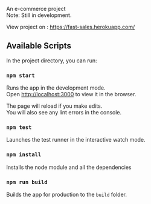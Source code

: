 An e-commerce project <br>
Note: Still in development. <br>

View project on : https://fast-sales.herokuapp.com/

## Available Scripts

In the project directory, you can run:

### `npm start`

Runs the app in the development mode.<br>
Open [http://localhost:3000](http://localhost:3000) to view it in the browser.

The page will reload if you make edits.<br>
You will also see any lint errors in the console.

### `npm test`

Launches the test runner in the interactive watch mode.<br>

### `npm install`

Installs the node module and all the dependencies<br>

### `npm run build`

Builds the app for production to the `build` folder.<br>
